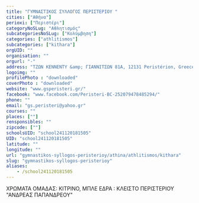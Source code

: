```yaml
---
title: "ΓΥΜΝΑΣΤΙΚΟΣ ΣΥΛΛΟΓΟΣ ΠΕΡΙΣΤΕΡΙΟΥ "
cities: ["Αθήνα"]
perioxi: ["Περιστέρι"]
categoryNoSLug: "Αθλητισμός"
subcategoriesNoSLug: ["Κολύμβηση"]
categories: ["athlitismos"]
subcategories: ["kithara"]
orgUID: ""
organisation: ""
orgurl: "-"
address: "ΤΖΩΝ ΚΕΝΝΕΝΤΥ &amp; ΓΙΑΝΝΙΤΣΩΝ 81Α, 12131 Peristérion, Greece"
logoimg: ""
profilePhoto : "downloaded"
coverPhoto : "downloaded"
website: "www.gsperisteri.gr/"
facebook: "www.facebook.com/Peristeri-BC-252079478485294/"
phone: ""
email: "gs.peristeri@yahoo.gr"
courses: ""
places: [""]
rensponsibles: ""
zipcode: [""]
schoolsUID: "school241120181505"
UID: "school241120181505"
latitude: ""
longitude: ""
url: "gymnastikos-syllogos-peristerioy/athina/athlitismos/kithara"
slug: "gymnastikos-syllogos-peristerioy"
aliases:
    - /school241120181505
---
```



ΧΡΩΜΑΤΑ ΟΜΑΔΑΣ: ΚΙΤΡΙΝΟ, ΜΠΛΕ ΕΔΡΑ : ΚΛΕΙΣΤΟ ΠΕΡΙΣΤΕΡΙΟΥ &quot;ΑΝΔΡΕΑΣ ΠΑΠΑΝΔΡΕΟΥ&quot;

